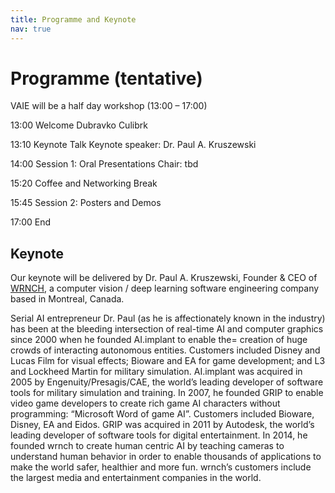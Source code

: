```yaml
---
title: Programme and Keynote
nav: true
---
```


# Programme (tentative)

VAIE will be a half day workshop (13:00 – 17:00)

13:00 Welcome
Dubravko Culibrk

13:10 Keynote Talk
Keynote speaker: Dr. Paul A. Kruszewski

14:00 Session 1: Oral Presentations
Chair: tbd

15:20 Coffee and Networking Break

15:45 Session 2: Posters and Demos

17:00 End

## Keynote

Our keynote will be delivered by Dr. Paul A. Kruszewski, Founder & CEO of [WRNCH](https://wrnch.ai/), a computer vision / deep learning software engineering company based in Montreal, Canada. 

Serial AI entrepreneur Dr. Paul (as he is affectionately known in the industry) has been at the bleeding intersection of real-time AI and computer graphics since 2000 when he founded AI.implant to enable the= creation of huge crowds of interacting autonomous entities. Customers included Disney and Lucas Film for visual effects; Bioware and EA for game development; and L3 and Lockheed Martin for military simulation. AI.implant was acquired in 2005 by Engenuity/Presagis/CAE, the world’s leading developer of software tools for military simulation and training. In 2007, he founded GRIP to enable video game developers to create rich game AI characters without programming: “Microsoft Word of game AI”. Customers included Bioware, Disney, EA and Eidos. GRIP was acquired in 2011 by Autodesk, the world’s leading developer of software tools for digital entertainment. In 2014, he founded wrnch to create human centric AI by teaching cameras to understand human behavior in order to enable thousands of applications to make the world safer, healthier and more fun. wrnch’s customers include the largest media and entertainment companies in the world.
